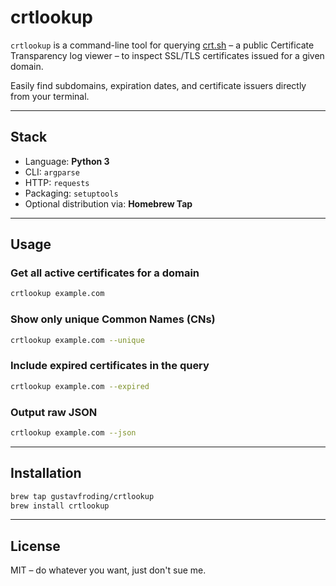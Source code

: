 # crtlookup

`crtlookup` is a command-line tool for querying [crt.sh](https://crt.sh/) – a public Certificate Transparency log viewer – to inspect SSL/TLS certificates issued for a given domain.

Easily find subdomains, expiration dates, and certificate issuers directly from your terminal.

---

## Stack

- Language: **Python 3**
- CLI: `argparse`
- HTTP: `requests`
- Packaging: `setuptools`
- Optional distribution via: **Homebrew Tap**

---

## Usage

### Get all active certificates for a domain

```bash
crtlookup example.com
```

### Show only unique Common Names (CNs)

```bash
crtlookup example.com --unique
```

### Include expired certificates in the query

```bash
crtlookup example.com --expired
```

### Output raw JSON

```bash
crtlookup example.com --json
```

---
## Installation

```bash 
brew tap gustavfroding/crtlookup
brew install crtlookup
```

---

## License

MIT – do whatever you want, just don't sue me.